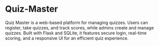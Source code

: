 # Quiz-Master
Quiz Master is a web-based platform for managing quizzes. Users can register, take quizzes, and track scores, while admins create and manage quizzes. Built with Flask and SQLite, it features secure login, real-time scoring, and a responsive UI for an efficient quiz experience.
